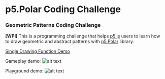 # p5.Polar Coding Challenge
### Geometric Patterns Coding Challenge

**[WPI]** This is a programming challenge that helps [p5.js](https://p5js.org/) users to learn how to draw geometric and abstract patterns with [p5.Polar](https://github.com/liz-peng/p5.Polar) library.

[Single Drawing Function Demo](https://liz-peng.github.io/p5.Polar/)

Gameplay demo:
![alt text](https://github.com/liz-peng/p5.Polar-coding-challenge/blob/master/demo/gameplay-demo.gif "level demo") 

Playground demo:
![alt text](https://github.com/liz-peng/p5.Polar-coding-challenge/blob/master/demo/playground-demo.gif "playground") 
